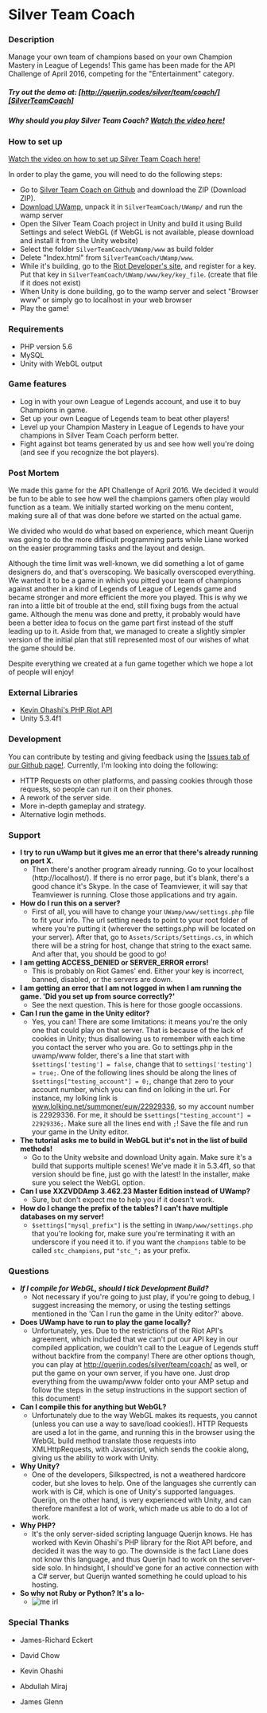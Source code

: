 # Silver Team Coach

### Description
Manage your own team of champions based on your own Champion Mastery in League of Legends! This game has been made for the API Challenge of April 2016, competing for the "Entertainment" category.
##### Try out the demo at: [http://querijn.codes/silver/team/coach/][SilverTeamCoach] 
###
##### Why should you play Silver Team Coach? [Watch the video here!][PlaySilverTeamCoach]

###
### How to set up
[Watch the video on how to set up Silver Team Coach here!][Videoinstructions]

In order to play the game, you will need to do the following steps:
- Go to [Silver Team Coach on Github][GithubSilverTeamCoach] and download the ZIP (Download ZIP). 
- [Download UWamp][UWamp], unpack it in ```SilverTeamCoach/UWamp/``` and run the wamp server
- Open the Silver Team Coach project in Unity and build it using Build Settings and select WebGL (if WebGL is not available, please download and install it from the Unity website)
- Select the folder ```SilverTeamCoach/UWamp/www``` as build folder
- Delete "Index.html" from ```SilverTeamCoach/UWamp/www```.
- While it's building, go to the [Riot Developer's site][RitoDev], and register for a key. Put that key in ```SilverTeamCoach/UWamp/www/key/key_file```. (create that file if it does not exist)
- When Unity is done building, go to the wamp server and select "Browser www" or simply go to localhost in your web browser
- Play the game!

### Requirements
- PHP version 5.6
- MySQL
- Unity with WebGL output

### Game features
- Log in with your own League of Legends account, and use it to buy Champions in game.
- Set up your own League of Legends team to beat other players!
- Level up your Champion Mastery in League of Legends to have your champions in Silver Team Coach perform better.
- Fight against bot teams generated by us and see how well you're doing (and see if you recognize the bot players).

### Post Mortem
We made this game for the API Challenge of April 2016. We decided it would be fun to be able to see how well the champions gamers often play would function as a team. We initially started working on the menu content, making sure all of that was done before we started on the actual game.

We divided who would do what based on experience, which meant Querijn was going to do the more difficult programming parts while Liane worked on the easier programming tasks and the layout and design. 

Although the time limit was well-known, we did something a lot of game designers do, and that's overscoping. We basically overscoped everything. We wanted it to be a game in which you pitted your team of champions against another in a kind of Legends of League of Legends game and became stronger and more efficient the more you played. This is why we ran into a little bit of trouble at the end, still fixing bugs from the actual game. Although the menu was done and pretty, it probably would have been a better idea to focus on the game part first instead of the stuff leading up to it. Aside from that, we managed to create a slightly simpler version of the initial plan that still represented most of our wishes of what the game should be.

Despite everything we created at a fun game together which we hope a lot of people will enjoy!


### External Libraries
- [Kevin Ohashi's PHP Riot API][PHPRiotAPI]
- Unity 5.3.4f1

### Development

You can contribute by testing and giving feedback using the [Issues tab of our Github page!][Issues]. Currently, I'm looking into doing the following:
- HTTP Requests on other platforms, and passing cookies through those requests, so people can run it on their phones.
- A rework of the server side. 
- More in-depth gameplay and strategy.
- Alternative login methods.

### Support

- **I try to run uWamp but it gives me an error that there's already running on port X.**
    - Then there's another program already running. Go to your localhost (http://localhost/). If there is no error page, but it's blank, there's a good chance it's Skype. In the case of Teamviewer, it will say that Teamviewer is running. Close those applications and try again.
- **How do I run this on a server?**
    - First of all, you will have to change your ```UWamp/www/settings.php``` file to fit your info. The url setting needs to point to your root folder of where you're putting it (wherever the settings.php will be located on your server). After that, go to ```Assets/Scripts/Settings.cs```, in which there will be a string for host, change that string to the exact same. And after that, you should be good to go!
- **I am getting ACCESS_DENIED or SERVER_ERROR errors!**
    - This is probably on Riot Games' end. Either your key is incorrect, banned, disabled, or the servers are down. 
- **I am getting an error that I am not logged in when I am running the game. 'Did you set up from source correctly?'**
    - See the next question. This is here for those google occassions.
- **Can I run the game in the Unity editor?**
    - Yes, you can! There are some limitations: it means you're the only one that could play on that server. That is because of the lack of cookies in Unity; thus disallowing us to remember with each time you contact the server who you are. Go to settings.php in the uwamp/www folder, there's a line that start with ```$settings['testing'] = false```, change that to ```settings['testing'] = true;```. One of the following lines should be  along the lines of ```$settings["testing_account"] = 0;```, change that zero to your account number, which you can find on lolking in the url. For instance, my lolking link is www.lolking.net/summoner/euw/22929336, so my account number is 22929336. For me, it should be ```$settings["testing_account"] = 22929336;```. Make sure all the lines end with ```;```! Save the file and run your game in the Unity editor.
- **The tutorial asks me to build in WebGL but it's not in the list of build methods!**
    - Go to the Unity website and download Unity again. Make sure it's a build that supports multiple scenes! We've made it in 5.3.4f1, so that version should be fine, just go with the latest! In the installer, make sure you select the WebGL option.
- **Can I use XXZVDDAmp 3.462.23 Master Edition instead of UWamp?**
    - Sure, but don't expect me to help you if it doesn't work.
- **How do I change the prefix of the tables? I can't have multiple databases on my server!**
    - ```$settings["mysql_prefix"]``` is the setting in ```UWamp/www/settings.php``` that you're looking for, make sure you're terminating it with an underscore if you need it to. if you want the ```champions``` table to be called ```stc_champions```, put ```"stc_";``` as your prefix.
### Questions
- ***If I compile for WebGL, should I tick Development Build?***
    - Not necessary if you're going to just play, if you're going to debug, I suggest increasing the memory, or using the testing settings mentioned in the 'Can I run the game in the Unity editor?' above.
- **Does UWamp have to run to play the game locally?**
    - Unfortunately, yes. Due to the restrictions of the Riot API's agreement, which included that we can't put our API key in our compiled application, we couldn't call to the League of Legends stuff without backfire from the company! There are other options though, you can play at http://querijn.codes/silver/team/coach/ as well, or put the game on your own server, if you have one. Just drop everything from the uwamp/www folder onto your AMP setup and follow the steps in the setup instructions in the support section of this document!
- **Can I compile this for anything but WebGL?**
    - Unfortunately due to the way WebGL makes its requests, you cannot (unless you can use a way to save/load cookies!). HTTP Requests are used a lot in the game, and running this in the browser using the WebGL build method translate those requests into XMLHttpRequests, with Javascript, which sends the cookie along, giving us the ability to work with Unity.
- **Why Unity?**
    - One of the developers, Silkspectred, is not a weathered hardcore coder, but she loves to help. One of the languages she currently can work with is C#, which is one of Unity's supported languages. Querijn, on the other hand, is very experienced with Unity, and can therefore manifest a lot of work, which made us able to do a lot of work.
- **Why PHP?**
    - It's the only server-sided scripting language Querijn knows. He has worked with Kevin Ohashi's PHP library for the Riot API before, and decided it was the way to go. The downside is the fact Liane does not know this language, and thus Querijn had to work on the server-side solo. In hindsight, I should've gone for an active connection with a C# server, but Querijn wanted something he could upload to his hosting.
- **So why not Ruby or Python? It's a lo-**
    - ![me irl][me_irl]

### Special Thanks
- James-Richard Eckert
- David Chow
- Kevin Ohashi
- Abdullah Miraj
- James Glenn

   [me_irl]: <http://irule.at/images/me_irl.jpg>
   [PHPRiotAPI]: <https://github.com/kevinohashi/php-riot-api>
   [RitoDev]: <https://developer.riotgames.com>
   [Issues]: <https://github.com/Querijn/SilverTeamCoach/issues>
   [GithubSilverTeamCoach]: <https://github.com/Querijn/SilverTeamCoach>
   [UWamp]: <http://www.uwamp.com/en/>
   [Videoinstructions]: <https://www.youtube.com/watch?v=vh8E40t_rSU&feature=youtu.be>
   [SilverTeamCoach]: <http://querijn.codes/silver/team/coach/>
   [PlaySilverTeamCoach]: <https://youtu.be/qbKkC_ndMtA>